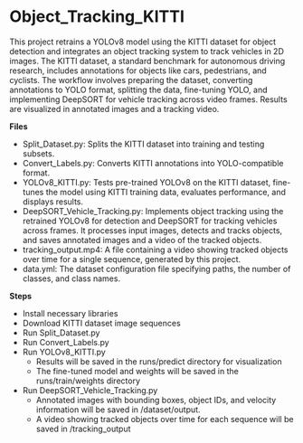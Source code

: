 # Object_Tracking_KITTI
This project retrains a YOLOv8 model using the KITTI dataset for object detection and integrates an object tracking system to track vehicles in 2D images. The KITTI dataset, a standard benchmark for autonomous driving research, includes annotations for objects like cars, pedestrians, and cyclists. The workflow involves preparing the dataset, converting annotations to YOLO format, splitting the data, fine-tuning YOLO, and implementing DeepSORT for vehicle tracking across video frames. Results are visualized in annotated images and a tracking video.

**Files**
- Split_Dataset.py: Splits the KITTI dataset into training and testing subsets.
- Convert_Labels.py: Converts KITTI annotations into YOLO-compatible format.
- YOLOv8_KITTI.py: Tests pre-trained YOLOv8 on the KITTI dataset, fine-tunes the model using KITTI training data, evaluates performance, and displays results.
- DeepSORT_Vehicle_Tracking.py: Implements object tracking using the retrained YOLOv8 for detection and DeepSORT for tracking vehicles across frames. It processes input images, detects and tracks objects, and saves annotated images and a video of the tracked objects.
- tracking_output.mp4: A file containing a video showing tracked objects over time for a single sequence, generated by this project.
- data.yml: The dataset configuration file specifying paths, the number of classes, and class names.

**Steps**
- Install necessary libraries
- Download KITTI dataset image sequences
- Run Split_Dataset.py
- Run Convert_Labels.py
- Run YOLOv8_KITTI.py
  - Results will be saved in the runs/predict directory for visualization
  - The fine-tuned model and weights will be saved in the runs/train/weights directory
- Run DeepSORT_Vehicle_Tracking.py
  - Annotated images with bounding boxes, object IDs, and velocity information will be saved in /dataset/output.
  - A video showing tracked objects over time for each sequence will be saved in /tracking_output  
